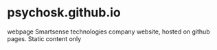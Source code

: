 # psychosk.github.io
webpage
Smartsense technologies company website, hosted on github pages.
Static content only
